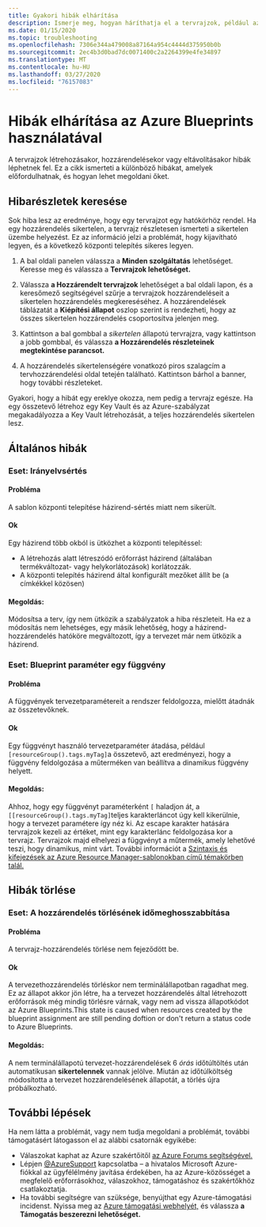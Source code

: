 ```yaml
---
title: Gyakori hibák elhárítása
description: Ismerje meg, hogyan háríthatja el a tervrajzok, például az irányelvek megsértésének és a tervezet paraméterfunkcióinak létrehozásával, hozzárendelésével és eltávolításával kapcsolatos problémákelhárítását.
ms.date: 01/15/2020
ms.topic: troubleshooting
ms.openlocfilehash: 7306e344a479008a87164a954c4444d375950b0b
ms.sourcegitcommit: 2ec4b3d0bad7dc0071400c2a2264399e4fe34897
ms.translationtype: MT
ms.contentlocale: hu-HU
ms.lasthandoff: 03/27/2020
ms.locfileid: "76157083"
---
```

# <a name="troubleshoot-errors-using-azure-blueprints"></a>Hibák elhárítása az Azure Blueprints használatával

A tervrajzok létrehozásakor, hozzárendelésekor vagy eltávolításakor hibák léphetnek fel. Ez a cikk ismerteti a különböző hibákat, amelyek előfordulhatnak, és hogyan lehet megoldani őket.

## <a name="finding-error-details"></a>Hibarészletek keresése

Sok hiba lesz az eredménye, hogy egy tervrajzot egy hatókörhöz rendel. Ha egy hozzárendelés sikertelen, a tervrajz részletesen ismerteti a sikertelen üzembe helyezést. Ez az információ jelzi a problémát, hogy kijavítható legyen, és a következő központi telepítés sikeres legyen.

1. A bal oldali panelen válassza a **Minden szolgáltatás** lehetőséget. Keresse meg és válassza a **Tervrajzok lehetőséget.**

1. Válassza **a Hozzárendelt tervrajzok** lehetőséget a bal oldali lapon, és a keresőmező segítségével szűrje a tervrajzok hozzárendeléseit a sikertelen hozzárendelés megkereséséhez. A hozzárendelések táblázatát a **Kiépítési állapot** oszlop szerint is rendezheti, hogy az összes sikertelen hozzárendelés csoportosítva jelenjen meg.

1. Kattintson a bal gombbal a _sikertelen_ állapotú tervrajzra, vagy kattintson a jobb gombbal, és válassza **a Hozzárendelés részleteinek megtekintése parancsot.**

1. A hozzárendelés sikertelenségére vonatkozó piros szalagcím a tervhozzárendelési oldal tetején található. Kattintson bárhol a banner, hogy további részleteket.

Gyakori, hogy a hibát egy ereklye okozza, nem pedig a tervrajz egésze. Ha egy összetevő létrehoz egy Key Vault és az Azure-szabályzat megakadályozza a Key Vault létrehozását, a teljes hozzárendelés sikertelen lesz.

## <a name="general-errors"></a>Általános hibák

### <a name="scenario-policy-violation"></a><a name="policy-violation"></a>Eset: Irányelvsértés

#### <a name="issue"></a>Probléma

A sablon központi telepítése házirend-sértés miatt nem sikerült.

#### <a name="cause"></a>Ok

Egy házirend több okból is ütközhet a központi telepítéssel:

- A létrehozás alatt létreszódó erőforrást házirend (általában termékváltozat- vagy helykorlátozások) korlátozzák.
- A központi telepítés házirend által konfigurált mezőket állít be (a címkékkel közösen)

#### <a name="resolution"></a>Megoldás:

Módosítsa a terv, így nem ütközik a szabályzatok a hiba részleteit. Ha ez a módosítás nem lehetséges, egy másik lehetőség, hogy a házirend-hozzárendelés hatóköre megváltozott, így a tervezet már nem ütközik a házirend.

### <a name="scenario-blueprint-parameter-is-a-function"></a><a name="escape-function-parameter"></a>Eset: Blueprint paraméter egy függvény

#### <a name="issue"></a>Probléma

A függvények tervezetparamétereit a rendszer feldolgozza, mielőtt átadnák az összetevőknek.

#### <a name="cause"></a>Ok

Egy függvényt használó tervezetparaméter átadása, például `[resourceGroup().tags.myTag]`a összetevő, azt eredményezi, hogy a függvény feldolgozása a műterméken van beállítva a dinamikus függvény helyett.

#### <a name="resolution"></a>Megoldás:

Ahhoz, hogy egy függvényt paraméterként `[` haladjon át, a `[[resourceGroup().tags.myTag]`teljes karakterláncot úgy kell kikerülnie, hogy a tervezet paramétere így néz ki. Az escape karakter hatására tervrajzok kezeli az értéket, mint egy karakterlánc feldolgozása kor a tervrajz. Tervrajzok majd elhelyezi a függvényt a műtermék, amely lehetővé teszi, hogy dinamikus, mint várt. További információt a [Szintaxis és kifejezések az Azure Resource Manager-sablonokban című témakörben talál.](../../../azure-resource-manager/templates/template-expressions.md)

## <a name="delete-errors"></a>Hibák törlése

### <a name="scenario-assignment-deletion-timeout"></a><a name="assign-delete-timeout"></a>Eset: A hozzárendelés törlésének időmeghosszabbítása

#### <a name="issue"></a>Probléma

A tervrajz-hozzárendelés törlése nem fejeződött be.

#### <a name="cause"></a>Ok

A tervezethozzárendelés törléskor nem terminálállapotban ragadhat meg. Ez az állapot akkor jön létre, ha a tervezet hozzárendelés által létrehozott erőforrások még mindig törlésre várnak, vagy nem ad vissza állapotkódot az Azure Blueprints.This state is caused when resources created by the blueprint assignment are still pending doftion or don't return a status code to Azure Blueprints.

#### <a name="resolution"></a>Megoldás:

A nem terminálállapotú tervezet-hozzárendelések 6 _órás_ időtúltöltés után automatikusan **sikertelennek** vannak jelölve. Miután az időtúlköltség módosította a tervezet hozzárendelésének állapotát, a törlés újra próbálkozható.

## <a name="next-steps"></a>További lépések

Ha nem látta a problémát, vagy nem tudja megoldani a problémát, további támogatásért látogasson el az alábbi csatornák egyikébe:

- Válaszokat kaphat az Azure szakértőitől [az Azure Forums segítségével.](https://azure.microsoft.com/support/forums/)
- Lépjen [@AzureSupport](https://twitter.com/azuresupport) kapcsolatba – a hivatalos Microsoft Azure-fiókkal az ügyfélélmény javítása érdekében, ha az Azure-közösséget a megfelelő erőforrásokhoz, válaszokhoz, támogatáshoz és szakértőkhöz csatlakoztatja.
- Ha további segítségre van szüksége, benyújthat egy Azure-támogatási incidenst. Nyissa meg az [Azure támogatási webhelyét,](https://azure.microsoft.com/support/options/) és válassza **a Támogatás beszerezni lehetőséget.**